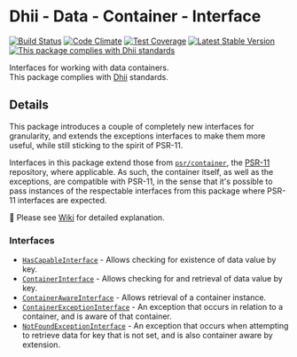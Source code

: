# Dhii - Data - Container - Interface

[![Build Status](https://travis-ci.org/dhii/data-container-interface.svg?branch=master)](https://travis-ci.org/dhii/data-container-interface)
[![Code Climate](https://codeclimate.com/github/dhii/data-container-interface/badges/gpa.svg)](https://codeclimate.com/github/dhii/data-container-interface)
[![Test Coverage](https://codeclimate.com/github/dhii/data-container-interface/badges/coverage.svg)](https://codeclimate.com/github/dhii/data-container-interface/coverage)
[![Latest Stable Version](https://poser.pugx.org/dhii/data-container-interface/version)](https://packagist.org/packages/dhii/data-container-interface)
[![This package complies with Dhii standards](https://img.shields.io/badge/Dhii-Compliant-green.svg?style=flat-square)][Dhii]

Interfaces for working with data containers.  
This package complies with [Dhii] standards.

## Details
This package introduces a couple of completely new
interfaces for granularity, and extends the exceptions interfaces to make them
more useful, while still sticking to the spirit of PSR-11.

Interfaces in this package extend those from [`psr/container`], the [PSR-11]
repository, where applicable. As such, the container itself, as well as the
exceptions, are compatible with PSR-11, in the sense that it's possible to pass
instances of the respectable interfaces from this package where PSR-11 interfaces
are expected.

:book: Please see [Wiki] for detailed explanation.

### Interfaces

- [`HasCapableInterface`] - Allows checking for existence of data value by key.
- [`ContainerInterface`] - Allows checking for and retrieval of data value by key.
- [`ContainerAwareInterface`] - Allows retrieval of a container instance.
- [`ContainerExceptionInterface`] - An exception that occurs in relation to a container,
and is aware of that container.
- [`NotFoundExceptionInterface`] - An exception that occurs when attempting to
retrieve data for key that is not set, and is also container aware by extension.




[Dhii]:                               https://github.com/Dhii/dhii
[Wiki]:                               ./wiki
[PSR-11]:                             https://github.com/php-fig/fig-standards/blob/master/accepted/PSR-11-container.md

[`psr/container`]:                    https://github.com/php-fig/container

[`HasCapableInterface`]:              ./src/HasCapableInterface.php
[`ContainerInterface`]:               ./src/ContainerInterface.php
[`ContainerAwareInterface`]:          ./src/ContainerAwareInterface.php
[`ContainerExceptionInterface`]:      ./src/ContainerExceptionInterface.php
[`NotFoundExceptionInterface`]:       ./src/NotFoundExceptionInterface.php
